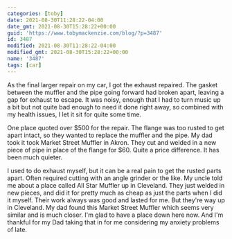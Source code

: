 ```yaml
---
categories: [toby]
date: 2021-08-30T11:28:22-04:00
date_gmt: 2021-08-30T15:28:22+00:00
guid: 'https://www.tobymackenzie.com/blog/?p=3487'
id: 3487
modified: 2021-08-30T11:28:22-04:00
modified_gmt: 2021-08-30T15:28:22+00:00
name: '3487'
tags: [car]
---
```


As the final larger repair on my car, I got the exhaust repaired.<!--more-->  The gasket between the muffler and the pipe going forward had broken apart, leaving a gap for exhaust to escape.  It was noisy, enough that I had to turn music up a bit but not quite bad enough to need it done right away, so combined with my health issues, I let it sit for quite some time.

One place quoted over $500 for the repair.  The flange was too rusted to get apart intact, so they wanted to replace the muffler and the pipe.  My dad took it took Market Street Muffler in Akron.  They cut and welded in a new piece of pipe in place of the flange for $60.  Quite a price difference.  It has been much quieter.

I used to do exhaust myself, but it can be a real pain to get the rusted parts apart.  Often required cutting with an angle grinder or the like.  My uncle told me about a place called All Star Muffler up in Cleveland.  They just welded in new pieces, and did it for pretty much as cheap as just the parts when I did it myself.  Their work always was good and lasted for me.  But they're way up in Cleveland.  My dad found this Market Street Muffler which seems very similar and is much closer.  I'm glad to have a place down here now.  And I'm thankful for my Dad taking that in for me considering my anxiety problems of late.
